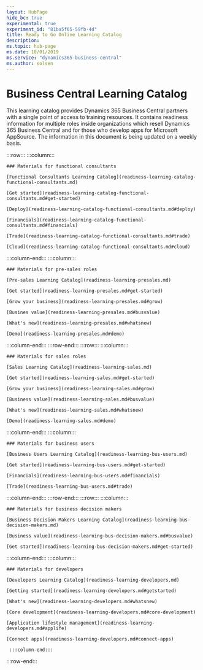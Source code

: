 ```yaml
---
layout: HubPage
hide_bc: true
experimental: true
experiment_id: "81ba5f65-59fb-4d"
title: Ready to Go Online Learning Catalog
description: 
ms.topic: hub-page
ms.date: 10/01/2019
ms.service: "dynamics365-business-central"
ms.author: solsen
---
```


<div id="main" class="v2">
<div class="container">
<h1>Business Central Learning Catalog</h1>
<p> This learning catalog provides Dynamics 365 Business Central partners with a single point of access to training resources. It contains readiness information for multiple roles inside organizations which resell Dynamics 365 Business Central and for those who develop apps for Microsoft AppSource. The information in this document is being updated on a weekly basis.</p>



<!-- ![Universal Windows Platform (UWP)](images/platform-uwp.png)  -->  

:::row:::
    :::column:::
<!-- ![Universal Windows Platform (UWP)](images/platform-uwp.png)  -->  

    ### Materials for functional consultants

    [Functional Consultants Learning Catalog](readiness-learning-catalog-functional-consultants.md)

    [Get started](readiness-learning-catalog-functional-consultants.md#get-started)

    [Deploy](readiness-learning-catalog-functional-consultants.md#deploy)

    [Financials](readiness-learning-catalog-functional-consultants.md#financials)

    [Trade](readiness-learning-catalog-functional-consultants.md#trade)

    [Cloud](readiness-learning-catalog-functional-consultants.md#cloud)

:::column-end:::
    :::column:::

    ### Materials for pre-sales roles

    [Pre-sales Learning Catalog](readiness-learning-presales.md)

    [Get started](readiness-learning-presales.md#get-started)

    [Grow your business](readiness-learning-presales.md#grow)

    [Busines value](readiness-learning-presales.md#busvalue)

    [What's new](readiness-learning-presales.md#whatsnew)

    [Demo](readiness-learning-presales.md#demo)

:::column-end:::
:::row-end:::
:::row:::
:::column:::

    ### Materials for sales roles

    [Sales Learning Catalog](readiness-learning-sales.md)

    [Get started](readiness-learning-sales.md#get-started)

    [Grow your business](readiness-learning-sales.md#grow)

    [Business value](readiness-learning-sales.md#busvalue)

    [What's new](readiness-learning-sales.md#whatsnew)

    [Demo](readiness-learning-sales.md#demo)

:::column-end:::
    :::column:::

    ### Materials for business users

    [Business Users Learning Catalog](readiness-learning-bus-users.md)

    [Get started](readiness-learning-bus-users.md#get-started)

    [Financials](readiness-learning-bus-users.md#financials)
    
    [Trade](readiness-learning-bus-users.md#trade)

:::column-end:::
:::row-end:::
:::row:::
:::column:::

    ### Materials for business decision makers

    [Business Decision Makers Learning Catalog](readiness-learning-bus-decision-makers.md)

    [Business value](readiness-learning-bus-decision-makers.md#busvalue)

    [Get started](readiness-learning-bus-decision-makers.md#get-started)

:::column-end:::
    :::column:::

    ### Materials for developers

    [Developers Learning Catalog](readiness-learning-developers.md)

    [Getting started](readiness-learning-developers.md#getstarted)

    [What's new](readiness-learning-developers.md#whatsnew)

    [Core development](readiness-learning-developers.md#core-development)

    [Application lifestyle management](readiness-learning-developers.md#applife)

    [Connect apps](readiness-learning-developers.md#connect-apps)

     :::column-end:::
:::row-end:::
